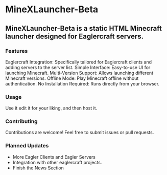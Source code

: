 # MineXLauncher-Beta
## MineXLauncher-Beta is a static HTML Minecraft launcher designed for Eaglercraft servers.

### Features
Eaglercraft Integration: Specifically tailored for Eaglercraft clients and adding servers to the server list.
Simple Interface: Easy-to-use UI for launching Minecraft.
Multi-Version Support: Allows launching different Minecraft versions.
Offline Mode: Play Minecraft offline without authentication.
No Installation Required: Runs directly from your browser.
### Usage
Use it edit it for your liking, and then host it.
### Contributing
Contributions are welcome! Feel free to submit issues or pull requests.
### Planned Updates
- More Eagler Clients and Eagler Servers
- Integration with other eaglercraft projects. 
- Finish the News Section
